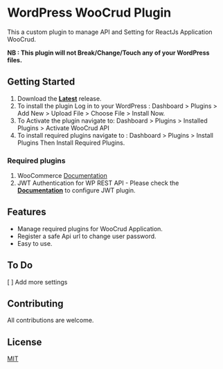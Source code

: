 # WordPress WooCrud Plugin
This a custom plugin to manage API and Setting for ReactJs Application WooCrud.


**NB : This plugin will not Break/Change/Touch any of your WordPress files.**

## Getting Started
1. Download the **[Latest](https://github.com/TR4HIM/woo-crud-plugin/releases/latest)** release. 
2. To install the plugin Log in to your WordPress :  Dashboard > Plugins > Add New > Upload File > Choose File > Install Now.
3. To Activate the plugin navigate to: Dashboard > Plugins > Installed Plugins > Activate WooCrud API
4. To install required plugins navigate to : Dashboard > Plugins > Install Plugins Then Install Required Plugins.

### Required plugins
1. WooCommerce [Documentation](https://wordpress.org/plugins/woocommerce/)
2. JWT Authentication for WP REST API - Please check the **[Documentation](https://wordpress.org/plugins/jwt-authentication-for-wp-rest-api/)** to configure JWT plugin.

## Features
- Manage required plugins for WooCrud Application.
- Register a safe Api url to change user password.
- Easy to use.

## To Do
[ ] Add more settings

## Contributing
All contributions are welcome.

## License
[MIT](https://choosealicense.com/licenses/mit/)